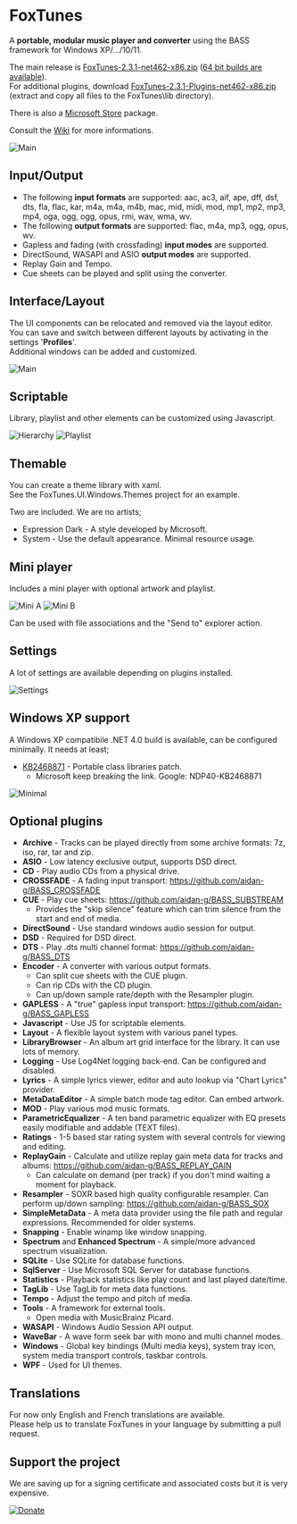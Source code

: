 # FoxTunes
A **portable, modular music player and converter** using the BASS framework for Windows XP/.../10/11.

The main release is [FoxTunes-2.3.1-net462-x86.zip](https://github.com/Raimusoft/FoxTunes/releases/download/2.3.1/FoxTunes-2.3.1-net462-x86.zip) ([64 bit builds are available](https://github.com/Raimusoft/FoxTunes/releases)).  
For additional plugins, download [FoxTunes-2.3.1-Plugins-net462-x86.zip](https://github.com/Raimusoft/FoxTunes/releases/download/2.3.1/FoxTunes-2.3.1-Plugins-net462-x86.zip) (extract and copy all files to the FoxTunes\lib directory).

There is also a [Microsoft Store](https://www.microsoft.com/store/productId/9MWPJTXWTXLG) package.

Consult the [Wiki](https://github.com/aidan-g/FoxTunes/wiki) for more informations.

![Main](Media/Screenshots/Main.PNG)

## Input/Output

* The following **input formats** are supported: aac, ac3, aif, ape, dff, dsf, dts, fla, flac, kar, m4a, m4a, m4b, mac, mid, midi, mod, mp1, mp2, mp3, mp4, oga, ogg, ogg, opus, rmi, wav, wma, wv.
* The following **output formats** are supported: flac, m4a, mp3, ogg, opus, wv.
* Gapless and fading (with crossfading) **input modes** are supported.
* DirectSound, WASAPI and ASIO **output modes** are supported.
* Replay Gain and Tempo.
* Cue sheets can be played and split using the converter.

## Interface/Layout

The UI components can be relocated and removed via the layout editor.  
You can save and switch between different layouts by activating in the settings '**Profiles**'.  
Additional windows can be added and customized.

![Main](Media/Screenshots/Browser.PNG)

## Scriptable

Library, playlist and other elements can be customized using Javascript.

![Hierarchy](Media/Screenshots/HierarchyBuilder.PNG)
![Playlist](Media/Screenshots/PlaylistBuilder.PNG)

## Themable

You can create a theme library with xaml.  
See the FoxTunes.UI.Windows.Themes project for an example.
 
Two are included. We are no artists;
* Expression Dark - A style developed by Microsoft. 
* System - Use the default appearance. Minimal resource usage.

## Mini player

Includes a mini player with optional artwork and playlist.

![Mini A](Media/Screenshots/MiniPlayerA.PNG)
![Mini B](Media/Screenshots/MiniPlayerB.PNG)

Can be used with file associations and the "Send to" explorer action. 

## Settings

A lot of settings are available depending on plugins installed.

![Settings](Media/Screenshots/Settings.PNG)

## Windows XP support

A Windows XP compatibile .NET 4.0 build is available, can be configured minimally.
It needs at least;
* [KB2468871](https://www.microsoft.com/en-us/download/details.aspx?id=3556) - Portable class libraries patch.
  * Microsoft keep breaking the link. Google: NDP40-KB2468871

![Minimal](Media/Screenshots/Minimal.PNG)

## Optional plugins

* **Archive** - Tracks can be played directly from some archive formats: 7z, iso, rar, tar and zip.
* **ASIO** - Low latency exclusive output, supports DSD direct.
* **CD** - Play audio CDs from a physical drive.
* **CROSSFADE** - A fading input transport: https://github.com/aidan-g/BASS_CROSSFADE
* **CUE** - Play cue sheets: https://github.com/aidan-g/BASS_SUBSTREAM
  * Provides the "skip silence" feature which can trim silence from the start and end of media.
* **DirectSound** - Use standard windows audio session for output.
* **DSD** - Required for DSD direct.
* **DTS** - Play .dts multi channel format: https://github.com/aidan-g/BASS_DTS
* **Encoder** - A converter with various output formats. 
  * Can split cue sheets with the CUE plugin.
  * Can rip CDs with the CD plugin.
  * Can up/down sample rate/depth with the Resampler plugin.
* **GAPLESS** - A "true" gapless input transport: https://github.com/aidan-g/BASS_GAPLESS
* **Javascript** - Use JS for scriptable elements.
* **Layout** - A flexible layout system with various panel types. 
* **LibraryBrowser** - An album art grid interface for the library. It can use lots of memory.
* **Logging** - Use Log4Net logging back-end. Can be configured and disabled.
* **Lyrics** - A simple lyrics viewer, editor and auto lookup via "Chart Lyrics" provider.
* **MetaDataEditor** - A simple batch mode tag editor. Can embed artwork.
* **MOD** - Play various mod music formats.
* **ParametricEqualizer** - A ten band parametric equalizer with EQ presets easily modifiable and addable (TEXT files).
* **Ratings** - 1-5 based star rating system with several controls for viewing and editing.
* **ReplayGain** - Calculate and utilize replay gain meta data for tracks and albums: https://github.com/aidan-g/BASS_REPLAY_GAIN
  * Can calculate on demand (per track) if you don't mind waiting a moment for playback.
* **Resampler** - SOXR based high quality configurable resampler. Can perform up/down sampling: https://github.com/aidan-g/BASS_SOX
* **SimpleMetaData** - A meta data provider using the file path and regular expressions. Recommended for older systems.
* **Snapping** - Enable winamp like window snapping.
* **Spectrum** and **Enhanced Spectrum** - A simple/more advanced spectrum visualization.
* **SQLite** - Use SQLite for database functions.
* **SqlServer** - Use Microsoft SQL Server for database functions.
* **Statistics** - Playback statistics like play count and last played date/time.
* **TagLib** - Use TagLib for meta data functions.
* **Tempo** - Adjust the tempo and pitch of media.
* **Tools** - A framework for external tools.
  * Open media with MusicBrainz Picard.
* **WASAPI** - Windows Audio Session API output.
* **WaveBar** - A wave form seek bar with mono and multi channel modes.
* **Windows** - Global key bindings (Multi media keys), system tray icon, system media transport controls, taskbar controls.
* **WPF** - Used for UI themes.

## Translations

For now only English and French translations are available.  
Please help us to translate FoxTunes in your language by submitting a pull request.

## Support the project

We are saving up for a signing certificate and associated costs but it is very expensive.

[![Donate](https://img.shields.io/badge/Donate-PayPal-green.svg)](https://www.paypal.com/cgi-bin/webscr?cmd=_donations&business=BW5JUK6ZUQK7S&currency_code=GBP&source=url)
